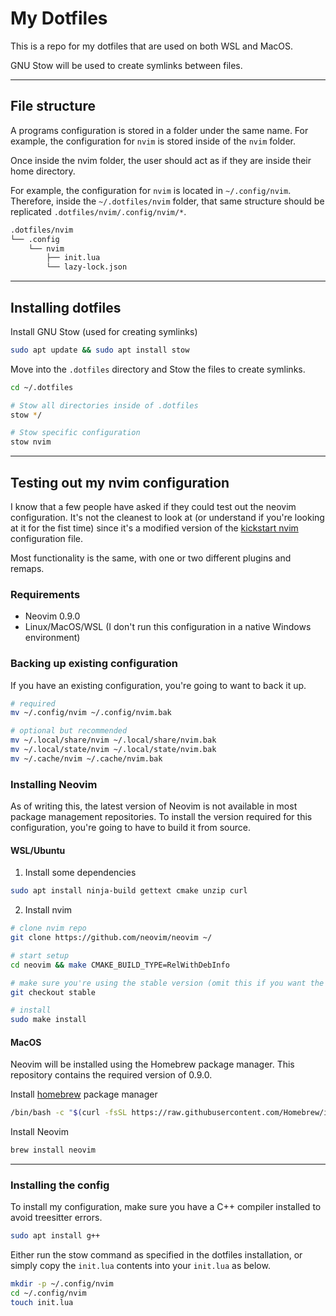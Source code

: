 # My Dotfiles

This is a repo for my dotfiles that are used on both WSL and MacOS.

GNU Stow will be used to create symlinks between files.

---

## File structure

A programs configuration is stored in a folder under the same name.
For example, the configuration for `nvim` is stored inside of the `nvim` folder.

Once inside the nvim folder, the user should act as if they are inside their home directory.

For example, the configuration for `nvim` is located in `~/.config/nvim`. Therefore, inside
the `~/.dotfiles/nvim` folder, that same structure should be replicated `.dotfiles/nvim/.config/nvim/*`.

```bash
.dotfiles/nvim
└── .config
    └── nvim
        ├── init.lua
        └── lazy-lock.json
```

---

## Installing dotfiles

Install GNU Stow (used for creating symlinks)

```bash
sudo apt update && sudo apt install stow
```

Move into the `.dotfiles` directory and Stow the files to create symlinks.

```bash
cd ~/.dotfiles

# Stow all directories inside of .dotfiles
stow */

# Stow specific configuration
stow nvim
```

---

## Testing out my nvim configuration

I know that a few people have asked if they could test out the neovim configuration.
It's not the cleanest to look at (or understand if you're looking at it for the fist time)
since it's a modified version of the [kickstart nvim](https://github.com/nvim-lua/kickstart.nvim)
configuration file.

Most functionality is the same, with one or two different plugins and remaps.

### Requirements
- Neovim 0.9.0
- Linux/MacOS/WSL (I don't run this configuration in a native Windows environment)

### Backing up existing configuration

If you have an existing configuration, you're going to want to back it up.

```bash
# required
mv ~/.config/nvim ~/.config/nvim.bak

# optional but recommended
mv ~/.local/share/nvim ~/.local/share/nvim.bak
mv ~/.local/state/nvim ~/.local/state/nvim.bak
mv ~/.cache/nvim ~/.cache/nvim.bak
```

### Installing Neovim

As of writing this, the latest version of Neovim is not available in most package management repositories.
To install the version required for this configuration, you're going to have to build it from source.

#### WSL/Ubuntu

1. Install some dependencies

```bash
sudo apt install ninja-build gettext cmake unzip curl
```

2. Install nvim

```bash
# clone nvim repo
git clone https://github.com/neovim/neovim ~/

# start setup
cd neovim && make CMAKE_BUILD_TYPE=RelWithDebInfo

# make sure you're using the stable version (omit this if you want the dev build)
git checkout stable

# install
sudo make install
```

#### MacOS

Neovim will be installed using the Homebrew package manager. This repository contains the required
version of 0.9.0.

Install [homebrew](https://brew.sh/) package manager

```bash
/bin/bash -c "$(curl -fsSL https://raw.githubusercontent.com/Homebrew/install/HEAD/install.sh)"
```

Install Neovim

```bash
brew install neovim
```

---

### Installing the config

To install my configuration, make sure you have a C++ compiler installed to avoid treesitter errors.

```bash
sudo apt install g++
```

Either run the stow command as specified in the dotfiles installation, or simply copy the `init.lua`
contents into your `init.lua` as below.

```bash
mkdir -p ~/.config/nvim
cd ~/.config/nvim
touch init.lua
```


